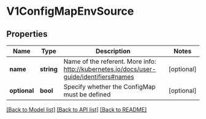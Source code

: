 # V1ConfigMapEnvSource

## Properties
Name | Type | Description | Notes
------------ | ------------- | ------------- | -------------
**name** | **string** | Name of the referent. More info: http://kubernetes.io/docs/user-guide/identifiers#names | [optional] 
**optional** | **bool** | Specify whether the ConfigMap must be defined | [optional] 

[[Back to Model list]](../README.md#documentation-for-models) [[Back to API list]](../README.md#documentation-for-api-endpoints) [[Back to README]](../README.md)


